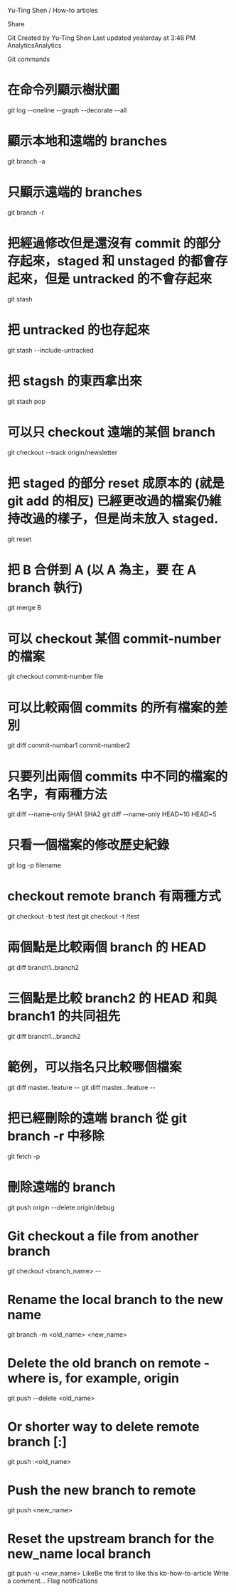 








Yu-Ting Shen
/
How-to articles






Share


Git
Created by Yu-Ting Shen
Last updated yesterday at 3:46 PM
AnalyticsAnalytics

Git commands
# 在命令列顯示樹狀圖 
git log --oneline --graph --decorate --all

# 顯示本地和遠端的 branches
git branch -a 

# 只顯示遠端的 branches
git branch -r 

# 把經過修改但是還沒有 commit 的部分存起來，staged 和 unstaged 的都會存起來，但是 untracked 的不會存起來
git stash

# 把 untracked 的也存起來
git stash --include-untracked

# 把 stagsh 的東西拿出來
git stash pop

# 可以只 checkout 遠端的某個 branch
git checkout --track origin/newsletter

# 把 staged 的部分 reset 成原本的 (就是 git add 的相反) 已經更改過的檔案仍維持改過的樣子，但是尚未放入 staged.
git reset

# 把 B 合併到 A (以 A 為主，要 在 A branch 執行)
git merge B

# 可以 checkout 某個 commit-number  的檔案
git checkout commit-number file

# 可以比較兩個 commits 的所有檔案的差別
git diff commit-numbar1 commit-number2

# 只要列出兩個 commits 中不同的檔案的名字，有兩種方法
git diff --name-only SHA1 SHA2
git diff --name-only HEAD~10 HEAD~5

# 只看一個檔案的修改歷史紀錄
git log -p filename

# checkout remote branch 有兩種方式
git checkout -b test <name of remote>/test
git checkout -t <name of remote>/test

# 兩個點是比較兩個 branch 的 HEAD
git diff branch1..branch2

# 三個點是比較 branch2 的 HEAD 和與 branch1 的共同祖先
git diff branch1...branch2

# 範例，可以指名只比較哪個檔案
git diff master..feature -- <file>
git diff master...feature -- <file>

# 把已經刪除的遠端 branch 從 git branch -r 中移除
git fetch -p

# 刪除遠端的 branch
git push origin --delete origin/debug 

# Git checkout a file from another branch
git checkout <branch_name> -- <paths>

# Rename the local branch to the new name
git branch -m <old_name> <new_name>

# Delete the old branch on remote - where <remote> is, for example, origin
git push <remote> --delete <old_name>

# Or shorter way to delete remote branch [:]
git push <remote> :<old_name>

# Push the new branch to remote
git push <remote> <new_name>

# Reset the upstream branch for the new_name local branch
git push <remote> -u <new_name>
LikeBe the first to like this
kb-how-to-article
Write a comment…
Flag notifications
